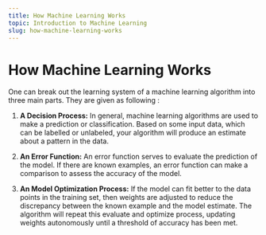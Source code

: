 ```yaml
---
title: How Machine Learning Works
topic: Introduction to Machine Learning
slug: how-machine-learning-works
---
```


# How Machine Learning Works

One can break out the learning system of a machine learning algorithm into three main parts. They are given as following :

1. **A Decision Process:** In general, machine learning algorithms are used to make a prediction or classification. Based on some input data, which can be labelled or unlabeled, your algorithm will produce an estimate about a pattern in the data.

2. **An Error Function:** An error function serves to evaluate the prediction of the model. If there are known examples, an error function can make a comparison to assess the accuracy of the model.

3. **An Model Optimization Process:** If the model can fit better to the data points in the training set, then weights are adjusted to reduce the discrepancy between the known example and the model estimate. The algorithm will repeat this evaluate and optimize process, updating weights autonomously until a threshold of accuracy has been met.

